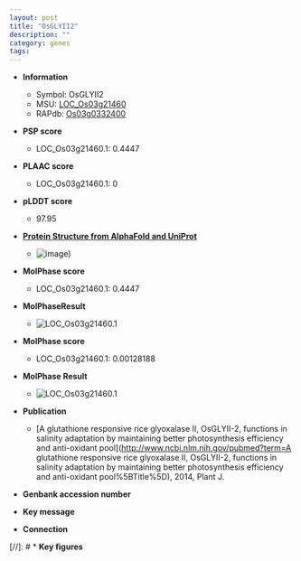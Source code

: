 ```yaml
---
layout: post
title: "OsGLYII2"
description: ""
category: genes
tags: 
---
```


* **Information**  
    + Symbol: OsGLYII2  
    + MSU: [LOC_Os03g21460](http://rice.plantbiology.msu.edu/cgi-bin/ORF_infopage.cgi?orf=LOC_Os03g21460)  
    + RAPdb: [Os03g0332400](http://rapdb.dna.affrc.go.jp/viewer/gbrowse_details/irgsp1?name=Os03g0332400)  

* **PSP score**  
    + LOC_Os03g21460.1: 0.4447 

* **PLAAC score**  
    + LOC_Os03g21460.1: 0 

* **pLDDT score**
    + 97.95

* **[Protein Structure from AlphaFold and UniProt](https://www.uniprot.org/uniprotkb/Q10LW8/entry#structure)**
    + ![image](https://ricepsp.github.io/images/Q1/AF-Q10LW8-F1.png))

* **MolPhase score**
    + LOC_Os03g21460.1: 0.4447

* **MolPhaseResult**
    + ![LOC_Os03g21460.1](https://ricepsp.github.io/pictures/LOC_Os03g/LOC_Os03g21460.1.png)

* **MolPhase score**
    + LOC_Os03g21460.1: 0.00128188

* **MolPhase Result**
    + ![LOC_Os03g21460.1](https://304243504.github.io/Pictures/LOC_Os03g/LOC_Os03g21460.1.png)

* **Publication**  
    + [A glutathione responsive rice glyoxalase II, OsGLYII-2, functions in salinity adaptation by maintaining better photosynthesis efficiency and anti-oxidant pool](http://www.ncbi.nlm.nih.gov/pubmed?term=A glutathione responsive rice glyoxalase II, OsGLYII-2, functions in salinity adaptation by maintaining better photosynthesis efficiency and anti-oxidant pool%5BTitle%5D), 2014, Plant J.

* **Genbank accession number**  

* **Key message**  

* **Connection**  

[//]: # * **Key figures**  


